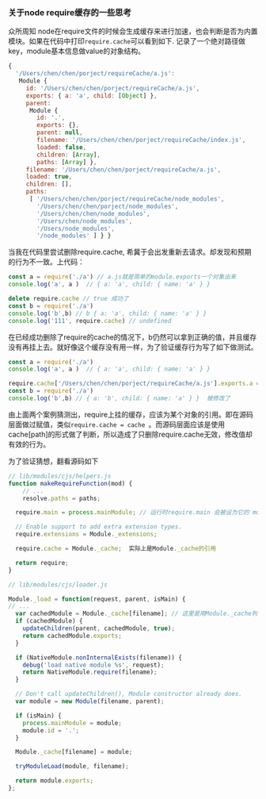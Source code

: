 ### 关于node require缓存的一些思考



众所周知 node在require文件的时候会生成缓存来进行加速，也会判断是否为内置模块。如果在代码中打印`require.cache`可以看到如下. 记录了一个绝对路径做key，module基本信息做value的对象结构。

```js
{
  '/Users/chen/chen/porject/requireCache/a.js':
   Module {
     id: '/Users/chen/chen/porject/requireCache/a.js',
     exports: { a: 'a', child: [Object] },
     parent:
      Module {
        id: '.',
        exports: {},
        parent: null,
        filename: '/Users/chen/chen/porject/requireCache/index.js',
        loaded: false,
        children: [Array],
        paths: [Array] },
     filename: '/Users/chen/chen/porject/requireCache/a.js',
     loaded: true,
     children: [],
     paths:
      [ '/Users/chen/chen/porject/requireCache/node_modules',
        '/Users/chen/chen/porject/node_modules',
        '/Users/chen/chen/node_modules',
        '/Users/chen/node_modules',
        '/Users/node_modules',
        '/node_modules' ] } }
```

当我在代码里尝试删除require.cache,  希冀于会出发重新去请求。却发现和预期的行为不一致。上代码：

```js
const a = require('./a') // a.js就是简单的module.exports一个对象出来
console.log('a', a )  // { a: 'a', child: { name: 'a' } } 

delete require.cache // true 成功了
const b = require('./a')
console.log('b',b) // b { a: 'a', child: { name: 'a' } }
console.log('111', require.cache) // undefined
```

在已经成功删除了require的cache的情况下，b仍然可以拿到正确的值，并且缓存没有再挂上去。就好像这个缓存没有用一样，为了验证缓存行为写了如下做测试。

```js
const a = require('./a')
console.log('a', a )  // { a: 'a', child: { name: 'a' } } 

require.cache['/Users/chen/chen/porject/requireCache/a.js'].exports.a ='b' // 强行改变缓存数据
const b = require('./a') 
console.log('b',b) // { a: 'b', child: { name: 'a' } }  被修改了
```

由上面两个案例猜测出，require上挂的缓存，应该为某个对象的引用。即在源码层面做过赋值，类似```require.cache = cache ```。而源码层面应该是使用cache[path]的形式做了判断，所以造成了只删除require.cache无效，修改值却有效的行为。

为了验证猜想，翻看源码如下

```js
// lib/modules/cjs/helpers.js
function makeRequireFunction(mod) {
	// ...
    resolve.paths = paths;

  require.main = process.mainModule; // 运行时require.main 会被设为它的 module

  // Enable support to add extra extension types.
  require.extensions = Module._extensions;

  require.cache = Module._cache;  实际上是Module._cache的引用

  return require;
}

// lib/modules/cjs/loader.js

Module._load = function(request, parent, isMain) {
// ...
  var cachedModule = Module._cache[filename]; // 这里是用Module._cache判断的
  if (cachedModule) {
    updateChildren(parent, cachedModule, true);
    return cachedModule.exports;
  }

  if (NativeModule.nonInternalExists(filename)) {
    debug('load native module %s', request);
    return NativeModule.require(filename);
  }

  // Don't call updateChildren(), Module constructor already does.
  var module = new Module(filename, parent);

  if (isMain) {
    process.mainModule = module;
    module.id = '.';
  }

  Module._cache[filename] = module;

  tryModuleLoad(module, filename);

  return module.exports;
};

```

